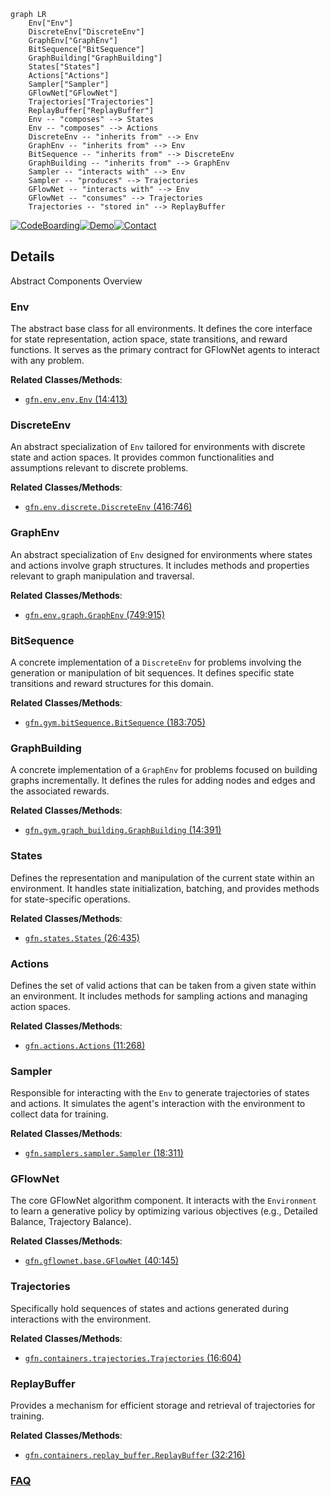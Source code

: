 ```mermaid
graph LR
    Env["Env"]
    DiscreteEnv["DiscreteEnv"]
    GraphEnv["GraphEnv"]
    BitSequence["BitSequence"]
    GraphBuilding["GraphBuilding"]
    States["States"]
    Actions["Actions"]
    Sampler["Sampler"]
    GFlowNet["GFlowNet"]
    Trajectories["Trajectories"]
    ReplayBuffer["ReplayBuffer"]
    Env -- "composes" --> States
    Env -- "composes" --> Actions
    DiscreteEnv -- "inherits from" --> Env
    GraphEnv -- "inherits from" --> Env
    BitSequence -- "inherits from" --> DiscreteEnv
    GraphBuilding -- "inherits from" --> GraphEnv
    Sampler -- "interacts with" --> Env
    Sampler -- "produces" --> Trajectories
    GFlowNet -- "interacts with" --> Env
    GFlowNet -- "consumes" --> Trajectories
    Trajectories -- "stored in" --> ReplayBuffer
```

[![CodeBoarding](https://img.shields.io/badge/Generated%20by-CodeBoarding-9cf?style=flat-square)](https://github.com/CodeBoarding/GeneratedOnBoardings)[![Demo](https://img.shields.io/badge/Try%20our-Demo-blue?style=flat-square)](https://www.codeboarding.org/demo)[![Contact](https://img.shields.io/badge/Contact%20us%20-%20contact@codeboarding.org-lightgrey?style=flat-square)](mailto:contact@codeboarding.org)

## Details

Abstract Components Overview

### Env
The abstract base class for all environments. It defines the core interface for state representation, action space, state transitions, and reward functions. It serves as the primary contract for GFlowNet agents to interact with any problem.


**Related Classes/Methods**:

- <a href="https://github.com/gfnorg/torchgfn/blob/master/src/gfn/env.py#L14-L413" target="_blank" rel="noopener noreferrer">`gfn.env.env.Env` (14:413)</a>


### DiscreteEnv
An abstract specialization of `Env` tailored for environments with discrete state and action spaces. It provides common functionalities and assumptions relevant to discrete problems.


**Related Classes/Methods**:

- <a href="https://github.com/gfnorg/torchgfn/blob/master/src/gfn/env.py#L416-L746" target="_blank" rel="noopener noreferrer">`gfn.env.discrete.DiscreteEnv` (416:746)</a>


### GraphEnv
An abstract specialization of `Env` designed for environments where states and actions involve graph structures. It includes methods and properties relevant to graph manipulation and traversal.


**Related Classes/Methods**:

- <a href="https://github.com/gfnorg/torchgfn/blob/master/src/gfn/env.py#L749-L915" target="_blank" rel="noopener noreferrer">`gfn.env.graph.GraphEnv` (749:915)</a>


### BitSequence
A concrete implementation of a `DiscreteEnv` for problems involving the generation or manipulation of bit sequences. It defines specific state transitions and reward structures for this domain.


**Related Classes/Methods**:

- <a href="https://github.com/gfnorg/torchgfn/blob/master/src/gfn/gym/bitSequence.py#L183-L705" target="_blank" rel="noopener noreferrer">`gfn.gym.bitSequence.BitSequence` (183:705)</a>


### GraphBuilding
A concrete implementation of a `GraphEnv` for problems focused on building graphs incrementally. It defines the rules for adding nodes and edges and the associated rewards.


**Related Classes/Methods**:

- <a href="https://github.com/gfnorg/torchgfn/blob/master/src/gfn/gym/graph_building.py#L14-L391" target="_blank" rel="noopener noreferrer">`gfn.gym.graph_building.GraphBuilding` (14:391)</a>


### States
Defines the representation and manipulation of the current state within an environment. It handles state initialization, batching, and provides methods for state-specific operations.


**Related Classes/Methods**:

- <a href="https://github.com/gfnorg/torchgfn/blob/master/src/gfn/states.py#L26-L435" target="_blank" rel="noopener noreferrer">`gfn.states.States` (26:435)</a>


### Actions
Defines the set of valid actions that can be taken from a given state within an environment. It includes methods for sampling actions and managing action spaces.


**Related Classes/Methods**:

- <a href="https://github.com/gfnorg/torchgfn/blob/master/src/gfn/actions.py#L11-L268" target="_blank" rel="noopener noreferrer">`gfn.actions.Actions` (11:268)</a>


### Sampler
Responsible for interacting with the `Env` to generate trajectories of states and actions. It simulates the agent's interaction with the environment to collect data for training.


**Related Classes/Methods**:

- <a href="https://github.com/gfnorg/torchgfn/blob/master/src/gfn/samplers.py#L18-L311" target="_blank" rel="noopener noreferrer">`gfn.samplers.sampler.Sampler` (18:311)</a>


### GFlowNet
The core GFlowNet algorithm component. It interacts with the `Environment` to learn a generative policy by optimizing various objectives (e.g., Detailed Balance, Trajectory Balance).


**Related Classes/Methods**:

- <a href="https://github.com/gfnorg/torchgfn/blob/master/src/gfn/gflownet/base.py#L40-L145" target="_blank" rel="noopener noreferrer">`gfn.gflownet.base.GFlowNet` (40:145)</a>


### Trajectories
Specifically hold sequences of states and actions generated during interactions with the environment.


**Related Classes/Methods**:

- <a href="https://github.com/gfnorg/torchgfn/blob/master/src/gfn/containers/trajectories.py#L16-L604" target="_blank" rel="noopener noreferrer">`gfn.containers.trajectories.Trajectories` (16:604)</a>


### ReplayBuffer
Provides a mechanism for efficient storage and retrieval of trajectories for training.


**Related Classes/Methods**:

- <a href="https://github.com/gfnorg/torchgfn/blob/master/src/gfn/containers/replay_buffer.py#L32-L216" target="_blank" rel="noopener noreferrer">`gfn.containers.replay_buffer.ReplayBuffer` (32:216)</a>




### [FAQ](https://github.com/CodeBoarding/GeneratedOnBoardings/tree/main?tab=readme-ov-file#faq)